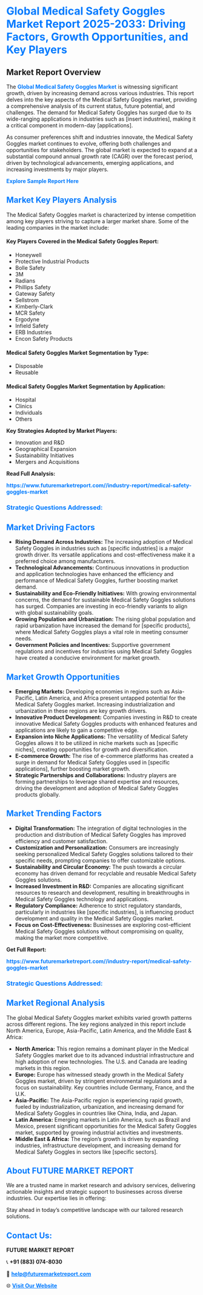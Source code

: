 <h1 style="color: #007BFF;">Global Medical Safety Goggles Market Report 2025-2033: Driving Factors, Growth Opportunities, and Key Players</h1>

<section id="overview">
<h2>Market Report Overview</h2>
<p>The <a href="https://www.futuremarketreport.com//industry-report/medical-safety-goggles-market" style="color: #007BFF; text-decoration: none;"><strong>Global Medical Safety Goggles Market</strong></a> is witnessing significant growth, driven by increasing demand across various industries. This report delves into the key aspects of the Medical Safety Goggles market, providing a comprehensive analysis of its current status, future potential, and challenges. The demand for Medical Safety Goggles has surged due to its wide-ranging applications in industries such as [insert industries], making it a critical component in modern-day [applications].</p>
<p>As consumer preferences shift and industries innovate, the Medical Safety Goggles market continues to evolve, offering both challenges and opportunities for stakeholders. The global market is expected to expand at a substantial compound annual growth rate (CAGR) over the forecast period, driven by technological advancements, emerging applications, and increasing investments by major players.</p>
</section>

<section id="overview">
<p><a href="https://www.futuremarketreport.com//request-sample/reportId=64554" style="color: #007BFF; text-decoration: none;"><strong>Explore Sample Report Here</strong></a></p>
</section>

<section id="key-players">
<h2 style="color: #007BFF;">Market Key Players Analysis</h2>
<p>The Medical Safety Goggles market is characterized by intense competition among key players striving to capture a larger market share. Some of the leading companies in the market include:</p>
<h4>Key Players Covered in the Medical Safety Goggles Report:</h4>
<ul><li>Honeywell</li><li>Protective Industrial Products</li><li>Bolle Safety</li><li>3M</li><li>Radians</li><li>Phillips Safety</li><li>Gateway Safety</li><li>Sellstrom</li><li>Kimberly-Clark</li><li>MCR Safety</li><li>Ergodyne</li><li>Infield Safety</li><li>ERB Industries</li><li>Encon Safety Products</li></ul>
<h4>Medical Safety Goggles Market Segmentation by Type:</h4>
<ul><li>Disposable</li><li>Reusable</li></ul>

<h4>Medical Safety Goggles Market Segmentation by Application:</h4>
<ul><li>Hospital</li><li>Clinics</li><li>Individuals</li><li>Others</li></ul>
<p><strong>Key Strategies Adopted by Market Players:</strong></p>
<ul>
<li>Innovation and R&D</li>
<li>Geographical Expansion</li>
<li>Sustainability Initiatives</li>
<li>Mergers and Acquisitions</li>
</ul>
</section>

<section>
<p><strong>Read Full Analysis: </strong></p><a href="https://www.futuremarketreport.com//industry-report/medical-safety-goggles-market" style="color: #007BFF; text-decoration: none;"><strong>https://www.futuremarketreport.com//industry-report/medical-safety-goggles-market</strong></a>
<h3 style="color: #007BFF;">Strategic Questions Addressed:</h3>
</section>

<section id="driving-factors">
<h2 style="color: #007BFF;">Market Driving Factors</h2>
<ul>
<li><strong>Rising Demand Across Industries:</strong> The increasing adoption of Medical Safety Goggles in industries such as [specific industries] is a major growth driver. Its versatile applications and cost-effectiveness make it a preferred choice among manufacturers.</li>
<li><strong>Technological Advancements:</strong> Continuous innovations in production and application technologies have enhanced the efficiency and performance of Medical Safety Goggles, further boosting market demand.</li>
<li><strong>Sustainability and Eco-Friendly Initiatives:</strong> With growing environmental concerns, the demand for sustainable Medical Safety Goggles solutions has surged. Companies are investing in eco-friendly variants to align with global sustainability goals.</li>
<li><strong>Growing Population and Urbanization:</strong> The rising global population and rapid urbanization have increased the demand for [specific products], where Medical Safety Goggles plays a vital role in meeting consumer needs.</li>
<li><strong>Government Policies and Incentives:</strong> Supportive government regulations and incentives for industries using Medical Safety Goggles have created a conducive environment for market growth.</li>
</ul>
</section>

<section id="growth-opportunities">
<h2 style="color: #007BFF;">Market Growth Opportunities</h2>
<ul>
<li><strong>Emerging Markets:</strong> Developing economies in regions such as Asia-Pacific, Latin America, and Africa present untapped potential for the Medical Safety Goggles market. Increasing industrialization and urbanization in these regions are key growth drivers.</li>
<li><strong>Innovative Product Development:</strong> Companies investing in R&D to create innovative Medical Safety Goggles products with enhanced features and applications are likely to gain a competitive edge.</li>
<li><strong>Expansion into Niche Applications:</strong> The versatility of Medical Safety Goggles allows it to be utilized in niche markets such as [specific niches], creating opportunities for growth and diversification.</li>
<li><strong>E-commerce Growth:</strong> The rise of e-commerce platforms has created a surge in demand for Medical Safety Goggles used in [specific applications], further boosting market growth.</li>
<li><strong>Strategic Partnerships and Collaborations:</strong> Industry players are forming partnerships to leverage shared expertise and resources, driving the development and adoption of Medical Safety Goggles products globally.</li>
</ul>
</section>

<section id="trending-factors">
<h2 style="color: #007BFF;">Market Trending Factors</h2>
<ul>
<li><strong>Digital Transformation:</strong> The integration of digital technologies in the production and distribution of Medical Safety Goggles has improved efficiency and customer satisfaction.</li>
<li><strong>Customization and Personalization:</strong> Consumers are increasingly seeking personalized Medical Safety Goggles solutions tailored to their specific needs, prompting companies to offer customizable options.</li>
<li><strong>Sustainability and Circular Economy:</strong> The push towards a circular economy has driven demand for recyclable and reusable Medical Safety Goggles solutions.</li>
<li><strong>Increased Investment in R&D:</strong> Companies are allocating significant resources to research and development, resulting in breakthroughs in Medical Safety Goggles technology and applications.</li>
<li><strong>Regulatory Compliance:</strong> Adherence to strict regulatory standards, particularly in industries like [specific industries], is influencing product development and quality in the Medical Safety Goggles market.</li>
<li><strong>Focus on Cost-Effectiveness:</strong> Businesses are exploring cost-efficient Medical Safety Goggles solutions without compromising on quality, making the market more competitive.</li>
</ul>
</section>

<section>
<p><strong>Get Full Report: </strong></p><a href="https://www.futuremarketreport.com//industry-report/medical-safety-goggles-market" style="color: #007BFF; text-decoration: none;"><strong>https://www.futuremarketreport.com//industry-report/medical-safety-goggles-market</strong></a>
<h3 style="color: #007BFF;">Strategic Questions Addressed:</h3>
</section>


<section id="regional-analysis">
<h2 style="color: #007BFF;">Market Regional Analysis</h2>
<p>The global Medical Safety Goggles market exhibits varied growth patterns across different regions. The key regions analyzed in this report include North America, Europe, Asia-Pacific, Latin America, and the Middle East & Africa:</p>
<ul>
<li><strong>North America:</strong> This region remains a dominant player in the Medical Safety Goggles market due to its advanced industrial infrastructure and high adoption of new technologies. The U.S. and Canada are leading markets in this region.</li>
<li><strong>Europe:</strong> Europe has witnessed steady growth in the Medical Safety Goggles market, driven by stringent environmental regulations and a focus on sustainability. Key countries include Germany, France, and the U.K.</li>
<li><strong>Asia-Pacific:</strong> The Asia-Pacific region is experiencing rapid growth, fueled by industrialization, urbanization, and increasing demand for Medical Safety Goggles in countries like China, India, and Japan.</li>
<li><strong>Latin America:</strong> Emerging markets in Latin America, such as Brazil and Mexico, present significant opportunities for the Medical Safety Goggles market, supported by growing industrial activities and investments.</li>
<li><strong>Middle East & Africa:</strong> The region’s growth is driven by expanding industries, infrastructure development, and increasing demand for Medical Safety Goggles in sectors like [specific sectors].</li>
</ul>
</section>

<footer>
<h2 style="color: #007BFF;">About FUTURE MARKET REPORT</h2>
<p>We are a trusted name in market research and advisory services, delivering actionable insights and strategic support to businesses across diverse industries. Our expertise lies in offering:</p>

<p>Stay ahead in today’s competitive landscape with our tailored research solutions.</p>

<h2 style="color: #007BFF;">Contact Us:</h2>
<p><strong>FUTURE MARKET REPORT</strong></p>
<p>📞 <strong>+91 (883) 074-8030</strong></p>
<p>📧 <strong><a href="mailto:help@futuremarketreport.com" style="color: #007BFF;">help@futuremarketreport.com</a></strong></p>
<p>🌐 <strong><a href="https://www.futuremarketreport.com/" style="color: #007BFF;">Visit Our Website</a></strong></p>
</footer>
